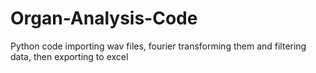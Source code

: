# Organ-Analysis-Code
Python code importing wav files, fourier transforming them and filtering data, then exporting to excel
